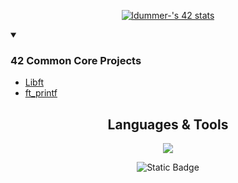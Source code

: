 <!--
<div align="center">
<a href="https://www.behance.net/pixeljeff">
<img src="https://mir-s3-cdn-cf.behance.net/project_modules/max_632/1599d7107019725.5f9d3c7bae636.gif" width="800" height="402">
</a>
</div>
-->

<!-- BADGE WITH 42 PROFILE INFORMATION -->
<div align="center">

[![ldummer-'s 42 stats](https://badge.mediaplus.ma/greenbinary/ldummer-?1337Badge=off&UM6P=off)](https://github.com/oakoudad/badge42)

</div>
<!-- !end! BADGE WITH 42 PROFILE INFORMATION -->

<!-- LIST OF PROJECTS -->

<details open>

<summary> 
  
  ### 42 Common Core Projects 
</summary>

- [Libft](https://github.com/letdummer/42_libft)
- [ft_printf](https://github.com/letdummer/42_ft_printf)

</details>
<!-- !end! LIST OF PROJECTS -->








<!-- DESCRIPTION OF THE LANGUAGES AND TOOLS USED -->
<table><div align="center">

## Languages & Tools
  
<p align="center">
  <a href="https://skillicons.dev">
    <img src="https://skillicons.dev/icons?i=bash,c,vim,cmake,git,linux,notion,vscode" />
  </a>
</p>

<!-- !end! DESCRIPTION OF THE LANGUAGES AND TOOLS USED -->
<!-- TEXT SAYING THAT THE PROFILE IS UNDER CONSTRUCTION -->
   <tr>  <div align="center">
<img alt="Static Badge" src="https://img.shields.io/badge/this%20profile%20is%20under%20construction%2C%20just%20like%20my%20codding%20skills%20%E2%9C%A8%20-8A2BE2">
    </div>
  </tr>
  </table>
<!-- !end! TEXT SAYING THAT THE PROFILE IS UNDER CONSTRUCTION -->
